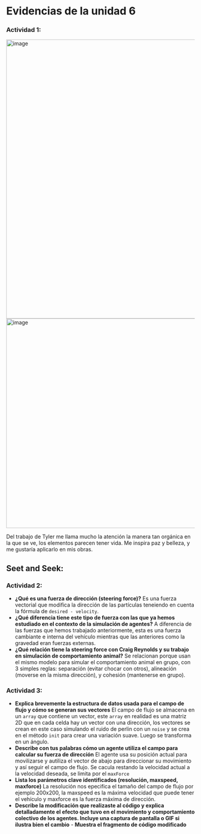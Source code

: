 # Evidencias de la unidad 6

### Actividad 1:

<img width="747" height="744" alt="image" src="https://github.com/user-attachments/assets/4603df79-f5ec-4ae9-ae2b-5cb492036a1a" />
<img width="748" height="559" alt="image" src="https://github.com/user-attachments/assets/d7c0e773-ea32-42c6-b1e7-22712ce82135" />

Del trabajo de Tyler me llama mucho la atención la manera tan orgánica en la que se ve, los elementos parecen tener vida. Me inspira paz y belleza, y me gustaría aplicarlo en mis obras.


## Seet and Seek:

### Actividad 2:

- **¿Qué es una fuerza de dirección (steering force)?**
  Es una fuerza vectorial que modifica la dirección de las partículas teneiendo en cuenta la fórmula de ``desired - velocity``. 
- **¿Qué diferencia tiene este tipo de fuerza con las que ya hemos estudiado en el contexto de la simulación de agentes?**
  A diferencia de las fuerzas que hemos trabajado anteriormente, esta es una fuerza cambiante e interna del vehículo mientras que las anteriores como la gravedad eran fuerzas externas.
- **¿Qué relación tiene la steering force con Craig Reynolds y su trabajo en simulación de comportamiento animal?**
  Se relacionan porque usan el mismo modelo para simular el comportamiento animal en grupo, con 3 simples reglas: separación (evitar chocar con otros), alineación (moverse en la misma dirección), y cohesión (mantenerse en grupo).

### Actividad 3:

- **Explica brevemente la estructura de datos usada para el campo de flujo y cómo se generan sus vectores**
  El campo de flujo se almacena en un ``array`` que contiene un vector, este ``array`` en realidad es una matriz 2D que en cada celda hay un vector con una dirección, los vectores se crean en este caso simulando el ruido de perlin con un ``noise`` y se crea en el método ``init`` para crear una variación suave. Luego se transforma en un ángulo.
- **Describe con tus palabras cómo un agente utiliza el campo para calcular su fuerza de dirección**
  El agente usa su posición actual para movilizarse y autiliza el vector de abajo para direccionar su movimiento y así seguir el campo de flujo. Se cacula restando la velocidad actual a la velocidad deseada, se limita por el ``maxForce``
- **Lista los parámetros clave identificados (resolución, maxspeed, maxforce)**
  La resolución nos epecifica el tamaño del campo de flujo por ejemplo 200x200, la maxspeed es la máxima velocidad que puede tener el vehículo y maxforce es la fuerza máxima de dirección.
- **Describe la modificación que realizaste al código y explica detalladamente el efecto que tuvo en el movimiento y comportamiento colectivo de los agentes. Incluye una captura de pantalla o GIF si ilustra bien el cambio** - **Muestra el fragmento de código modificado**
